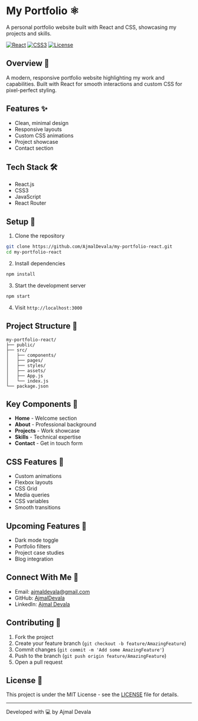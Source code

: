 # My Portfolio ⚛️

A personal portfolio website built with React and CSS, showcasing my projects and skills.

[![React](https://img.shields.io/badge/React-18.2.0-blue?logo=react)](https://reactjs.org/)
[![CSS3](https://img.shields.io/badge/CSS-3-1572B6?logo=css3)](https://developer.mozilla.org/en-US/docs/Web/CSS)
[![License](https://img.shields.io/badge/License-MIT-yellow)](LICENSE)

## Overview 🎯

A modern, responsive portfolio website highlighting my work and capabilities. Built with React for smooth interactions and custom CSS for pixel-perfect styling.

## Features ✨

- Clean, minimal design
- Responsive layouts
- Custom CSS animations
- Project showcase
- Contact section

## Tech Stack 🛠️

- React.js
- CSS3
- JavaScript
- React Router

## Setup 🚀

1. Clone the repository
```bash
git clone https://github.com/AjmalDevala/my-portfolio-react.git
cd my-portfolio-react
```

2. Install dependencies
```bash
npm install
```

3. Start the development server
```bash
npm start
```

4. Visit `http://localhost:3000`

## Project Structure 📂
```
my-portfolio-react/
├── public/
├── src/
│   ├── components/
│   ├── pages/
│   ├── styles/
│   ├── assets/
│   ├── App.js
│   └── index.js
└── package.json
```

## Key Components 🔑

- **Home** - Welcome section
- **About** - Professional background
- **Projects** - Work showcase
- **Skills** - Technical expertise
- **Contact** - Get in touch form

## CSS Features 🎨

- Custom animations
- Flexbox layouts
- CSS Grid
- Media queries
- CSS variables
- Smooth transitions

## Upcoming Features 🌟

- Dark mode toggle
- Portfolio filters
- Project case studies
- Blog integration

## Connect With Me 🤝

- Email: ajmaldevala@gmail.com
- GitHub: [AjmalDevala](https://github.com/AjmalDevala/)
- LinkedIn: [Ajmal Devala](https://www.linkedin.com/in/ajmal-devala/)

## Contributing 🤲

1. Fork the project
2. Create your feature branch (`git checkout -b feature/AmazingFeature`)
3. Commit changes (`git commit -m 'Add some AmazingFeature'`)
4. Push to the branch (`git push origin feature/AmazingFeature`)
5. Open a pull request

## License 📝

This project is under the MIT License - see the [LICENSE](LICENSE) file for details.

---
Developed with 💻 by Ajmal Devala
